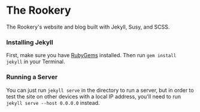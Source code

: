 # The Rookery
The Rookery's website and blog built with Jekyll, Susy, and SCSS.  
  
  
  
### Installing Jekyll

First, make sure you have [RubyGems][ruby-gems] installed. Then run `gem install jekyll` in your Terminal.  
  
  
  
  
### Running a Server

You can just run `jekyll serve` in the directory to run a server, but in order to test the site on other devices with a local IP address, you'll need to run `jekyll serve --host 0.0.0.0` instead.

[ruby-gems]: https://rubygems.org/pages/download
